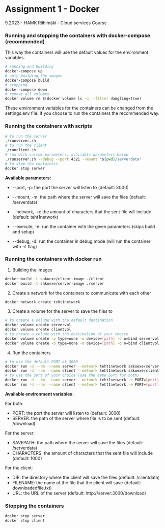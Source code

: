 # **Assignment 1 - Docker**

9.2023 - HAMK Riihimäki - Cloud services Course

### Running and stopping the containers with docker-compose (recommended)

This way the containers will use the default values for the environment variables.

```bash
# running and building
docker-compose up
# only building the images
docker-compose build
# stopping
docker-compose down
# remove all volumes
docker volume rm $(docker volume ls -q --filter dangling=true)
```

These environment variables for the containers can be changed from the settings.env file.
If you choose to run the containers the recommended way.

### Running the containers with scripts

```bash
# to run the server
./runserver.sh
# to run the client
./runclient.sh
# run with custom parameters, available parameters below
./runserver.sh --debug --port 4321 --mount "$(pwd)/serverdata"
# to stop the containers
docker stop server
```

**Available parameters:**

- --port, -p: the port the server will listen to (default: 3000)

- --mount, -m: the path where the server will save the files (default: /serverdata)

- --network, -n: the amount of characters that the sent file will include (default: teht1network)

- --execute, -e: run the container with the given parameters (skips build and setup)

- --debug, -d: run the container in debug mode (will run the container with -it flag)

### Running the containers with docker run

1. Building the images

```bash
docker build -t sakuexe/client-image ./client
docker build -t sakuexe/server-image ./server
```

2. Create a network for the containers to communicate with each other

```bash
docker network create teht1network
```

3. Create a volume for the server to save the files to

```bash
# to create a volume with the default destination
docker volume create servervol
docker volume create clientvol
# to create a volume with the destination of your choice
docker volume create -o type=none -o device=[path] -o o=bind servervol
docker volume create -o type=none -o device=[path] -o o=bind clientvol
```

4. Run the containers

```bash
# to use the default PORT of 3000
docker run -d --rm --name server --network teht1network sakuexe/server-image
docker run -d --rm --name client --network teht1network sakuexe/client-image
# to use the port of your choice (use the same port for both)
docker run -d --rm --name server --network teht1network -e PORT=[port] sakuexe/server-image
docker run -d --rm --name client --network teht1network -e PORT=[port] sakuexe/client-image
```

**Available environment variables:**

For both:

- PORT: the port the server will listen to (default: 3000)
- SERVER: the path of the server where file is to be sent (default: /download)

For the server:

- SAVEPATH: the path where the server will save the files (default: /serverdata)
- CHARACTERS: the amount of characters that the sent file will include (default: 1000)

For the client:

- DIR: the directory where the client will save the files (default: /clientdata)
- FILENAME: the name of the file that the client will save (default: downloadedfile.txt)
- URL: the URL of the server (default: http://server:3000/download)

### Stopping the containers

```bash
docker stop server
docker stop client
```
